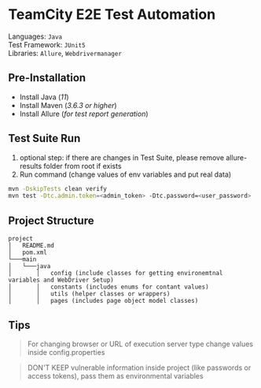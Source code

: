 # TeamCity E2E Test Automation

Languages: ``Java``\
Test Framework: ``JUnit5``\
Libraries: ``Allure``, ``Webdrivermanager``


## Pre-Installation

- Install Java (*11*) 
- Install Maven (*3.6.3 or higher*)
- Install Allure (*for test report generation*)

## Test Suite Run
1) optional step: if there are changes in Test Suite, please remove allure-results folder from root if exists
2) Run command (change values of env variables and put real data)
```bash
mvn -DskipTests clean verify
mvn test -Dtc.admin.token=<admin_token> -Dtc.password=<user_password>
```

## Project Structure
```
project
│   README.md
│   pom.xml   
└───main
│   └───java
│       │   config (include classes for getting environemtnal variables and WebDriver Setup)
│       │   constants (includes enums for contant values)
│       │   utils (helper classes or wrappers)
│       │   pages (includes page object model classes)
```

## Tips

> For changing browser or URL of execution server type change values inside config.properties

> DON'T KEEP vulnerable information inside project (like passwords or access tokens), pass them as environmental variables

